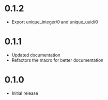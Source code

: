 # 0.1.2

- Export unique_integer/0 and unique_uuid/0

# 0.1.1

- Updated documentation
- Refactors the macro for better documentation

# 0.1.0

- Initial release
